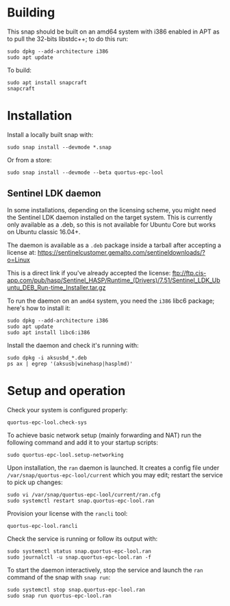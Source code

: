 # Building

This snap should be built on an amd64 system with i386 enabled in APT as to
pull the 32-bits libstdc++; to do this run:
```shell
sudo dpkg --add-architecture i386
sudo apt update
```

To build:
```shell
sudo apt install snapcraft
snapcraft
```

# Installation

Install a locally built snap with:
```shell
sudo snap install --devmode *.snap
```

Or from a store:
```shell
sudo snap install --devmode --beta quortus-epc-lool
```

## Sentinel LDK daemon

In some installations, depending on the licensing scheme, you might need the
Sentinel LDK daemon installed on the target system. This is currently only
available as a .deb, so this is not available for Ubuntu Core but works on
Ubuntu classic 16.04+.

The daemon is available as a `.deb` package inside a tarball after accepting a
license at:
<https://sentinelcustomer.gemalto.com/sentineldownloads/?o=Linux>

This is a direct link if you've already accepted the license:
<ftp://ftp.cis-app.com/pub/hasp/Sentinel_HASP/Runtime_(Drivers)/7.51/Sentinel_LDK_Ubuntu_DEB_Run-time_Installer.tar.gz>

To run the daemon on an `amd64` system, you need the `i386` libc6 package;
here's how to install it:
```shell
sudo dpkg --add-architecture i386
sudo apt update
sudo apt install libc6:i386
```

Install the daemon and check it's running with:
```shell
sudo dpkg -i aksusbd_*.deb
ps ax | egrep '(aksusb|winehasp|hasplmd)'
```

# Setup and operation

Check your system is configured properly:
```shell
quortus-epc-lool.check-sys
```

To achieve basic network setup (mainly forwarding and NAT) run the following
command and add it to your startup scripts:
```shell
sudo quortus-epc-lool.setup-networking
```

Upon installation, the `ran` daemon is launched. It creates a config file under
`/var/snap/quortus-epc-lool/current` which you may edit; restart the service to
pick up changes:
```shell
sudo vi /var/snap/quortus-epc-lool/current/ran.cfg
sudo systemctl restart snap.quortus-epc-lool.ran
```

Provision your license with the `rancli` tool:
```shell
quortus-epc-lool.rancli
```

Check the service is running or follow its output with:
```shell
sudo systemctl status snap.quortus-epc-lool.ran
sudo journalctl -u snap.quortus-epc-lool.ran -f
```

To start the daemon interactively, stop the service and launch the `ran`
command of the snap with `snap run`:
```shell
sudo systemctl stop snap.quortus-epc-lool.ran
sudo snap run quortus-epc-lool.ran
```

